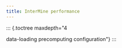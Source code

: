 ```yaml
---
title: InterMine performance
---
```


::: {.toctree maxdepth="4

data-loading
precomputing
configuration"}
:::
